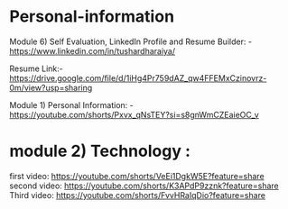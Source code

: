 # Personal-information
Module 6) Self Evaluation, LinkedIn Profile and Resume Builder: - https://www.linkedin.com/in/tushardharaiya/

Resume Link:- https://drive.google.com/file/d/1iHg4Pr759dAZ_qw4FFEMxCzinovrz-0m/view?usp=sharing

Module 1) Personal Information: -  https://youtube.com/shorts/Pxvx_qNsTEY?si=s8gnWmCZEaieOC_v

# module 2) Technology :
 first video:  https://youtube.com/shorts/VeEi1DgkW5E?feature=share
 second video: https://youtube.com/shorts/K3APdP9zznk?feature=share
 Third video: https://youtube.com/shorts/FvvHRaIqDio?feature=share
